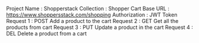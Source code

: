 Project Name : Shopperstack 
Collection : Shopper Cart
Base URL : https://www.shoppersstack.com/shopping
Authorization : JWT Token
Request 1 : POST Add a product to the cart
Request 2 : GET Get all the products from cart
Request 3 : PUT Update a product in the cart
Request 4 : DEL Delete a product from a cart
